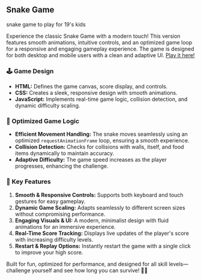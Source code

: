 ## Snake Game
snake game to play for 19's kids

Experience the classic Snake Game with a modern touch! This version features smooth animations, intuitive controls, and an optimized game loop for a responsive and engaging gameplay experience. The game is designed for both desktop and mobile users with a clean and adaptive UI. [Play it here!](KalaiGanesh2005.github.io/Snake-_Game)

### 🕹️ Game Design
- **HTML:** Defines the game canvas, score display, and controls.
- **CSS:** Creates a sleek, responsive design with smooth animations.
- **JavaScript:** Implements real-time game logic, collision detection, and dynamic difficulty scaling.

### 🚀 Optimized Game Logic
- **Efficient Movement Handling:** The snake moves seamlessly using an optimized `requestAnimationFrame` loop, ensuring a smooth experience.
- **Collision Detection:** Checks for collisions with walls, itself, and food items dynamically to maintain accuracy.
- **Adaptive Difficulty:** The game speed increases as the player progresses, enhancing the challenge.

### 🎨 Key Features
1. **Smooth & Responsive Controls:** Supports both keyboard and touch gestures for easy gameplay.
2. **Dynamic Game Scaling:** Adapts seamlessly to different screen sizes without compromising performance.
3. **Engaging Visuals & UI:** A modern, minimalist design with fluid animations for an immersive experience.
4. **Real-Time Score Tracking:** Displays live updates of the player's score with increasing difficulty levels.
5. **Restart & Replay Options:** Instantly restart the game with a single click to improve your high score.

Built for fun, optimized for performance, and designed for all skill levels—challenge yourself and see how long you can survive! 🎯🐍
